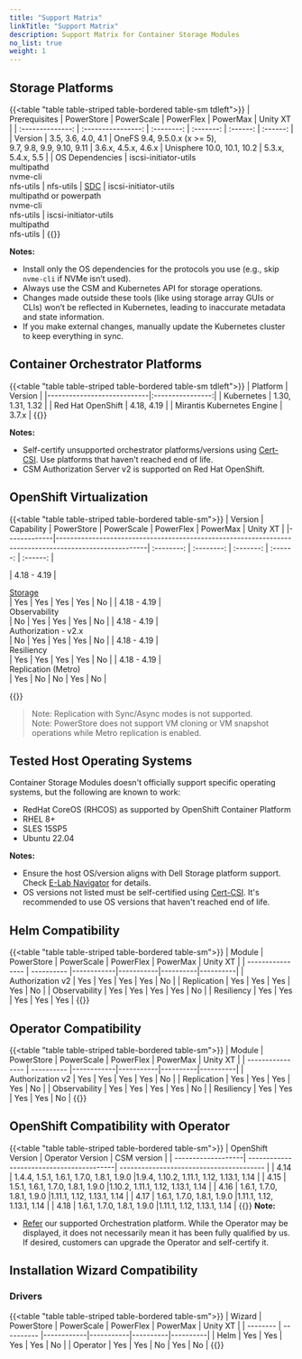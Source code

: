 ```yaml
---
title: "Support Matrix"
linkTitle: "Support Matrix"
description: Support Matrix for Container Storage Modules
no_list: true
weight: 1
---
```


## Storage Platforms

{{<table "table table-striped table-bordered table-sm tdleft">}}
| Prerequisites    | PowerStore         | PowerScale | PowerFlex | PowerMax | Unity XT |
| :--------------: | :----------------: | :--------: | :-------: | :------: | :------: |
| Version          | 3.5, 3.6, 4.0, 4.1 | OneFS 9.4, 9.5.0.x (x >= 5),<br>9.7, 9.8, 9.9, 9.10, 9.11 | 3.6.x, 4.5.x, 4.6.x  | Unisphere 10.0, 10.1, 10.2 | 5.3.x, 5.4.x, 5.5 |
| OS Dependencies  | iscsi-initiator-utils<br>multipathd<br>nvme-cli<br>nfs-utils | nfs-utils | [SDC](https://www.dell.com/support/home/en-us/product-support/product/scaleio/drivers) | iscsi-initiator-utils<br>multipathd or powerpath<br>nvme-cli<br>nfs-utils | iscsi-initiator-utils<br>multipathd<br>nfs-utils |
{{</table>}}

**Notes:**
- Install only the OS dependencies for the protocols you use (e.g., skip `nvme-cli` if NVMe isn’t used).
- Always use the CSM and Kubernetes API for storage operations.
- Changes made outside these tools (like using storage array GUIs or CLIs) won’t be reflected in Kubernetes, leading to inaccurate metadata and state information.
- If you make external changes, manually update the Kubernetes cluster to keep everything in sync.

## Container Orchestrator Platforms

{{<table "table table-striped table-bordered table-sm tdleft">}}
| Platform                   | Version          |
|----------------------------|:----------------:|
| Kubernetes                 | 1.30, 1.31, 1.32 |
| Red Hat OpenShift          | 4.18, 4.19       |
| Mirantis Kubernetes Engine | 3.7.x            |
{{</table>}}

**Notes:**
- Self-certify unsupported orchestrator platforms/versions using [Cert-CSI](../tooling/cert-csi/). Use platforms that haven't reached end of life.
- CSM Authorization Server v2 is supported on Red Hat OpenShift.

## OpenShift Virtualization
{{<table "table table-striped table-bordered table-sm">}}
| Version     | Capability                                                                                            | PowerStore | PowerScale | PowerFlex | PowerMax | Unity XT |
|-------------|-------------------------------------------------------------------------------------------------------| :--------: | :--------: | :-------: | :------: | :------: |

| 4.18 - 4.19 | <div style="text-align: left"> [Storage](https://github.com/kiagnose/kubevirt-storage-checkup) </div> | Yes        | Yes        | Yes        | Yes     | No       |
| 4.18 - 4.19 | <div style="text-align: left">  Observability        </div>                                           | No         | Yes        | Yes        | Yes     | No       |
| 4.18 - 4.19 | <div style="text-align: left"> Authorization - v2.x  </div>                                           | No         | Yes        | Yes        | Yes     | No       |
| 4.18 - 4.19 | <div style="text-align: left"> Resiliency            </div>                                           | Yes        | Yes        | Yes        | Yes     | No       |
| 4.18 - 4.19 | <div style="text-align: left"> Replication (Metro)	</div>                                            | Yes        | No         | No         | Yes     | No       |

{{</table>}}

> Note: Replication with Sync/Async modes is not supported.<br>
> Note: PowerStore does not support VM cloning or VM snapshot operations while Metro replication is enabled.

## Tested Host Operating Systems

Container Storage Modules doesn't officially support specific operating systems, but the following are known to work:

- RedHat CoreOS (RHCOS) as supported by OpenShift Container Platform
- RHEL 8+
- SLES 15SP5
- Ubuntu 22.04

**Notes:**
- Ensure the host OS/version aligns with Dell Storage platform support. Check [E-Lab Navigator](https://elabnavigator.dell.com/eln/modernHomeSSM) for details.
- OS versions not listed must be self-certified using [Cert-CSI](../tooling/cert-csi/). It's recommended to use OS versions that haven't reached end of life.

## Helm Compatibility
{{<table "table table-striped table-bordered table-sm">}}
| Module           | PowerStore | PowerScale | PowerFlex | PowerMax | Unity XT |
| ---------------- | ---------- |------------|-----------|----------|----------|
| Authorization v2 | Yes        | Yes        | Yes       | Yes       | No      |
| Replication      | Yes        | Yes        | Yes       | Yes       | No      |
| Observability    | Yes        | Yes        | Yes       | Yes       | No      |
| Resiliency       | Yes        | Yes        | Yes       | Yes       | Yes     |
{{</table>}}


## Operator Compatibility
{{<table "table table-striped table-bordered table-sm">}}
| Module           | PowerStore | PowerScale | PowerFlex | PowerMax | Unity XT |
| ---------------- | ---------- |------------|-----------|----------|----------|
| Authorization v2 | Yes        |  Yes        | Yes       | Yes      | No      |
| Replication      | Yes        |  Yes        | Yes       | Yes      | No      |
| Observability    | Yes        |  Yes        | Yes       | Yes      | No      |
| Resiliency       | Yes        |  Yes        | Yes       | Yes      | No      |
{{</table>}}

## OpenShift Compatibility with Operator

{{<table "table table-striped table-bordered table-sm">}}
|  OpenShift Version | Operator Version                         | CSM version                              |
| -------------------| -----------------------------------------| ---------------------------------------- |
|  4.14              | 1.4.4, 1.5.1, 1.6.1, 1.7.0, 1.8.1, 1.9.0 |1.9.4, 1.10.2, 1.11.1, 1.12, 1.13.1, 1.14 |
|  4.15              | 1.5.1, 1.6.1, 1.7.0, 1.8.1, 1.9.0        |1.10.2, 1.11.1, 1.12, 1.13.1, 1.14        |
|  4.16              | 1.6.1, 1.7.0, 1.8.1, 1.9.0               |1.11.1, 1.12, 1.13.1, 1.14                |
|  4.17              | 1.6.1, 1.7.0, 1.8.1, 1.9.0               |1.11.1, 1.12, 1.13.1, 1.14                |
|  4.18              | 1.6.1, 1.7.0, 1.8.1, 1.9.0               |1.11.1, 1.12, 1.13.1, 1.14                |
{{</table>}}
**Note:**
- [Refer](#container-orchestrator-platforms) our supported Orchestration platform. While the Operator may be displayed, it does not necessarily mean it has been fully qualified by us. If desired, customers can upgrade the Operator and self-certify it.


## Installation Wizard Compatibility

### Drivers

{{<table "table table-striped table-bordered table-sm">}}
| Wizard   | PowerStore | PowerScale | PowerFlex | PowerMax | Unity XT |
| -------- | ---------- |------------|-----------|----------|----------|
| Helm     | Yes        |  Yes        | Yes     | Yes       | No       |
| Operator | Yes        |  Yes        | No      | Yes       | No       |
{{</table>}}
